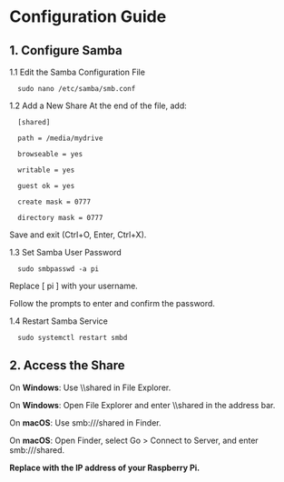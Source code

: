 # Configuration Guide

## 1. Configure Samba

1.1 Edit the Samba Configuration File
   
      sudo nano /etc/samba/smb.conf

1.2 Add a New Share
   At the end of the file, add:
   
      [shared]
      
      path = /media/mydrive
      
      browseable = yes
      
      writable = yes
      
      guest ok = yes
      
      create mask = 0777
      
      directory mask = 0777

   Save and exit (Ctrl+O, Enter, Ctrl+X).

1.3 Set Samba User Password

      sudo smbpasswd -a pi

Replace [ pi ] with your username.

Follow the prompts to enter and confirm the password.

1.4 Restart Samba Service

      sudo systemctl restart smbd

## 2. Access the Share

On **Windows**: Use \\<raspberrypi-ip>\shared in File Explorer.

On **Windows**: Open File Explorer and enter \\<raspberrypi-ip>\shared in the address bar.

On **macOS**: Use smb://<raspberrypi-ip>/shared in Finder.

On **macOS**: Open Finder, select Go > Connect to Server, and enter smb://<raspberrypi-ip>/shared.

**Replace <raspberrypi-ip> with the IP address of your Raspberry Pi.**


